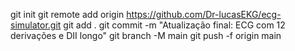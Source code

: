 git init
git remote add origin https://github.com/Dr-lucasEKG/ecg-simulator.git
git add .
git commit -m "Atualização final: ECG com 12 derivações e DII longo"
git branch -M main
git push -f origin main

